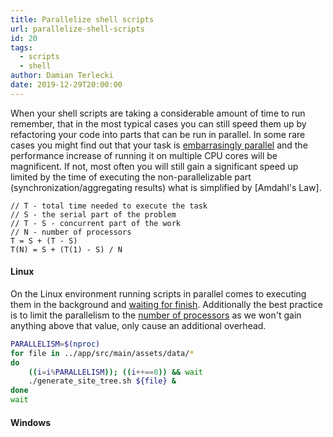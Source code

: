 ```yaml
---
title: Parallelize shell scripts
url: parallelize-shell-scripts
id: 20
tags:
  - scripts
  - shell
author: Damian Terlecki
date: 2019-12-29T20:00:00
---
```


When your shell scripts are taking a considerable amount of time to run remember, that in the most typical cases you can still speed them up by refactoring your code into parts that can be run in parallel. In some rare cases you might find out that your task is [embarrasingly parallel](https://en.wikipedia.org/wiki/Embarrassingly_parallel) and the performance increase of running it on multiple CPU cores will be magnificent. If not, most often you will still gain a significant speed up limited by the time of executing the non-parallelizable part (synchronization/aggregating results) what is simplified by [Amdahl's Law].

```
// T - total time needed to execute the task
// S - the serial part of the problem
// T - S - concurrent part of the work
// N - number of processors
T = S + (T - S)
T(N) = S + (T(1) - S) / N
```

#### Linux

On the Linux environment running scripts in parallel comes to executing them in the background and [waiting for finish](http://man7.org/linux/man-pages/man2/waitid.2.html). Additionally the best practice is to limit the parallelism to the [number of processors](http://man7.org/linux/man-pages/man1/nproc.1.html) as we won't gain anything above that value, only cause an additional overhead. 

```bash
PARALLELISM=$(nproc)
for file in ../app/src/main/assets/data/*
do
    ((i=i%PARALLELISM)); ((i++==0)) && wait
    ./generate_site_tree.sh ${file} &
done
wait
```

#### Windows

